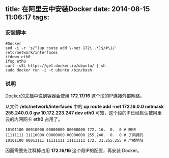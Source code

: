title: 在阿里云中安装Docker
date: 2014-08-15 11:06:17
tags:
---

### 安装脚本

```shell
#Docker
sed -i -r 's/^(up route add \-net 172\..*)$/#\1/' /etc/network/interfaces
ifdown eth0
ifup eth0
curl -sSL https://get.docker.io/ubuntu/ | sh
sudo docker run -i -t ubuntu /bin/bash
```

### 说明

[Docker的文档](https://docs.docker.com/articles/networking/)中说到容器会使用 **172.17/16** 这个段的IP连接外部网络。

从文件 **/etc/network/interfaces** 中的 **up route add -net 172.16.0.0 netmask 255.240.0.0 gw 10.172.223.247 dev eth0** 可知，这个段的IP已经默认被阿里云的内网网卡 **eth0** 占用了。

```
10101100 00010000 00000000 00000000 172. 16.  0.  0 # 网络
11111111 11110000 00000000 00000000 255.240.  0.  0 # 子网掩码
10101100 00011111 11111111 11111111 172. 31.255.255 # 广播地址
```

因而需要先注释掉占用 **172.16/16** 这个段IP的配置，再安装 Docker。
